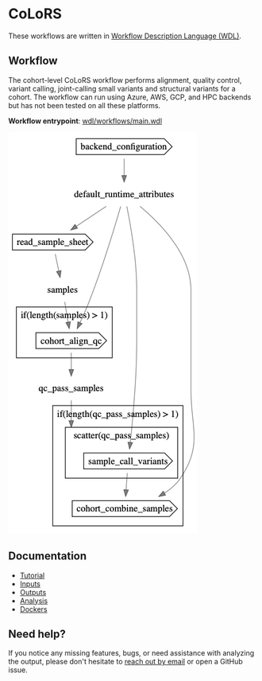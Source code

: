 # CoLoRS

These workflows are written in [Workflow Description Language (WDL)](https://openwdl.org/).

## Workflow

The cohort-level CoLoRS workflow performs alignment, quality control, variant calling, joint-calling small variants and structural variants for a cohort. The workflow can run using Azure, AWS, GCP, and HPC backends but has not been tested on all these platforms.

**Workflow entrypoint**: [wdl/workflows/main.wdl](wdl/workflows/main.wdl)

![Human WGS workflow diagram](wdl/workflows/main.graphviz.png "CoLoRSDdb workflow diagram")

## Documentation

- [Tutorial](docs/tutorial.md)
- [Inputs](docs/inputs.md)
- [Outputs](docs/outputs.md)
- [Analysis](docs/analysis.md)
- [Dockers](docs/dockers.md)

## Need help?
If you notice any missing features, bugs, or need assistance with analyzing the output, please don't hesitate to [reach out by email](mailto:jlake@pacificbiosciences.com) or open a GitHub issue.

